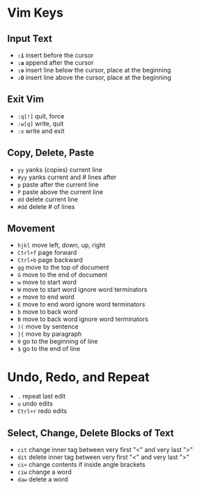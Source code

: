# Vim Keys


## Input Text 
- **`:i`**        insert before the cursor
- **`:a`**        append after the cursor
- **`:o`**        insert line below the cursor, place at the beginning
- **`:O`**        insert line above the cursor, place at the beginning


## Exit Vim
- `:q[!]`     quit, force
- `:w[q]`     write, quit
- `:x`        write and exit


## Copy, Delete, Paste
- `yy`        yanks (copies) current line
- `#yy`       yanks current and # lines after
- `p`         paste after the current line
- `P`         paste above the current line
- `dd`        delete current line
- `#dd`       delete # of lines


## Movement
- `hjkl`    move left, down, up, right
- `Ctrl+f`  page forward
- `Ctrl+b`  page backward
- `gg`      move to the top of document
- `G`       move to the end of document
- `w`       move to start word
- `W`       move to start word ignore word terminators
- `e`       move to end word
- `E`       move to end word ignore word terminators
- `b`       move to back word
- `B`       move to back word ignore word terminators
- `)(`      move by sentence
- `}{`      move by paragraph
- `0`       go to the beginning of line
- `$`       go to the end of line


# Undo, Redo, and Repeat
- `.`       repeat last edit
- `u`       undo edits
- `Ctrl+r`  redo edits


## Select, Change, Delete Blocks of Text
- `cit`       change inner tag between very first "<" and very last ">"
- `dit`       delete inner tag between very first "<" and very last ">"
- `ci<`       change contents if inside angle brackets
- `ciw`       change a word
- `daw`       delete a word

